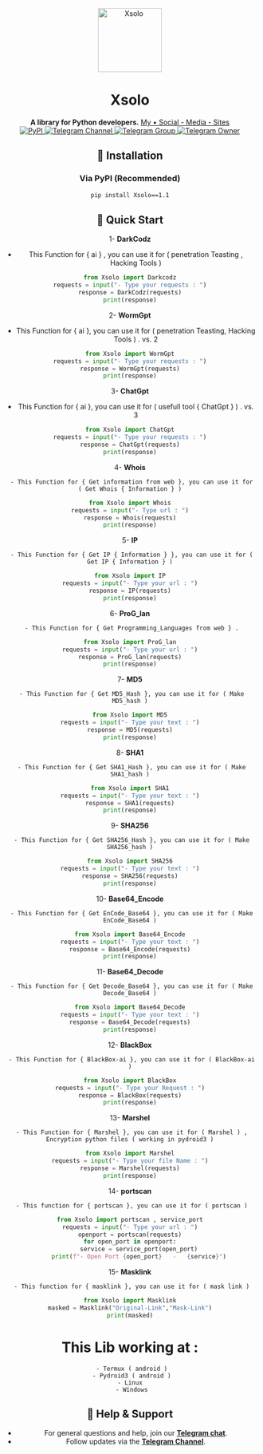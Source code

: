 <div align="center"> <img src="https://raw.githubusercontent.com/A-X-1/Photoy/refs/heads/main/Screenshot_20241125_191741_Instagram.jpg?token=GHSAT0AAAAAAC24KVFFYTQH2D23A46UTRT6Z2EWI6Q" alt="Xsolo" width="128"> <h1>Xsolo</h1> <b>A library for Python developers.</b> <a href="https://nicex.carrd.co">My •  Social - Media - Sites</a>

<br>

<div align="center"> <a href="https://pypi.org/project/Xsolo/"> <img src="https://img.shields.io/pypi/v/tgram.svg?logo=python&logoColor=%23959DA5&label=pypi&labelColor=%23282f37" alt="PyPI"> </a> <a href="https://t.me/Pycodz"> <img src="https://img.shields.io/badge/Telegram-Channel-blue.svg?logo=telegram" alt="Telegram Channel"> </a> <a href="https://t.me/r4_4x"> <img src="https://img.shields.io/badge/Telegram-Group-blue.svg?logo=telegram" alt="Telegram Group"> </a> <a href="https://t.me/rreexr"> <img src="https://img.shields.io/badge/Telegram-Owner-red.svg?logo=telegram" alt="Telegram Owner"> </a> </div>


## 🔧 Installation

### Via PyPI (Recommended)
```bash
pip install Xsolo==1.1
```

## 🚀 Quick Start

1- __DarkCodz__

   - This Function for { ai } , you can use it for ( penetration Teasting , Hacking Tools )
```python
from Xsolo import Darkcodz
requests = input("- Type your requests : ")
response = DarkCodz(requests)
print(response)
```

2- __WormGpt__

   - This Function for { ai }, you can use it for ( penetration Teasting, Hacking Tools ) . vs. 2
```python
from Xsolo import WormGpt
requests = input("- Type your requests : ")
response = WormGpt(requests)
print(response)
```

3- __ChatGpt__

   - This Function for { ai }, you can use it for ( usefull tool { ChatGpt } ) . vs. 3
```python
from Xsolo import ChatGpt
requests = input("- Type your requests : ")
response = ChatGpt(requests)
print(response)
```
4- __Whois__

     - This Function for { Get information from web }, you can use it for ( Get Whois { Information } )
```python
from Xsolo import Whois
requests = input("- Type url : ")
response = Whois(requests)
print(response)
```

5- __IP__

     - This Function for { Get IP { Information } }, you can use it for ( Get IP { Information } )
```python
from Xsolo import IP
requests = input("- Type your url : ")
response = IP(requests)
print(response)
```

6- __ProG_lan__

     - This Function for { Get Programming_Languages from web } .
```python
from Xsolo import ProG_lan
requests = input("- Type your url : ")
response = ProG_lan(requests)
print(response)
```

7- __MD5__

     - This Function for { Get MD5_Hash }, you can use it for ( Make MD5_hash )
```python
from Xsolo import MD5
requests = input("- Type your text : ")
response = MD5(requests)
print(response)
```

8- __SHA1__

     - This Function for { Get SHA1_Hash }, you can use it for ( Make SHA1_hash )
```python
from Xsolo import SHA1
requests = input("- Type your text : ")
response = SHA1(requests)
print(response)
```
9- __SHA256__

     - This Function for { Get SHA256_Hash }, you can use it for ( Make SHA256_hash )
 ```python
from Xsolo import SHA256
requests = input("- Type your text : ")
response = SHA256(requests)
print(response)
```

10- __Base64_Encode__

     - This Function for { Get EnCode_Base64 }, you can use it for ( Make EnCode_Base64 )
```python
from Xsolo import Base64_Encode
requests = input("- Type your text : ")
response = Base64_Encode(requests)
print(response)
```

11- __Base64_Decode__

     - This Function for { Get Decode_Base64 }, you can use it for ( Make Decode_Base64 )
```python
from Xsolo import Base64_Decode
requests = input("- Type your text : ")
response = Base64_Decode(requests)
print(response)
```

12- __BlackBox__

     - This Function for { BlackBox-ai }, you can use it for ( BlackBox-ai )
```python
from Xsolo import BlackBox
requests = input("- Type your Request : ")
response = BlackBox(requests)
print(response)
```

13- __Marshel__

     - This Function for { Marshel }, you can use it for ( Marshel ) , Encryption python files ( working in pydroid3 )
 ```python
from Xsolo import Marshel
requests = input("- Type your file Name : ")
response = Marshel(requests)
print(response)
```

14- __portscan__

     - This function for { portscan }, you can use it for ( portscan )
```python
from Xsolo import portscan , service_port
requests = input("- Type your url : ")
openport = portscan(requests)
for open_port in openport:
     service = service_port(open_port)
     print(f"- Open Port {open_port}   -   {service}")
```

15- __Masklink__

     - This function for { masklink }, you can use it for ( mask link )
```python
from Xsolo import Masklink
masked = Masklink("Original-Link","Mask-Link")
print(masked)
```

# This Lib working at :
     - Termux ( android )
     - Pydroid3 ( android )
     - Linux 
     - Windows

## 💬 Help & Support
- For general questions and help, join our **[Telegram chat](https://t.me/r4_4x)**.
- Follow updates via the **[Telegram Channel](https://t.me/r44_Lib)**.